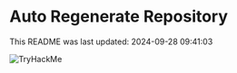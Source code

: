 # Auto Regenerate Repository

This README was last updated: 2024-09-28 09:41:03

 ![TryHackMe](https://tryhackme.com/badge/533634)